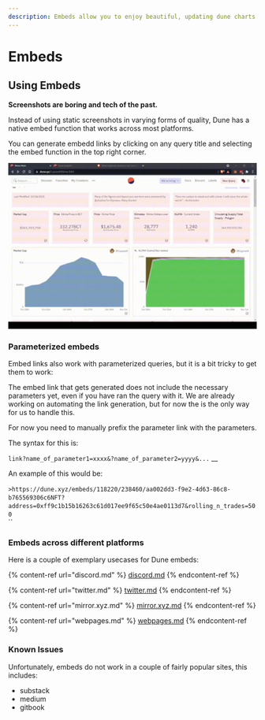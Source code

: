 ```yaml
---
description: Embeds allow you to enjoy beautiful, updating dune charts across the web!
---
```


# Embeds

## Using Embeds

**Screenshots are boring and tech of the past.**

Instead of using static screenshots in varying forms of quality, Dune has a native embed function that works across most platforms.&#x20;

You can generate embedd links by clicking on any query title and selecting the embed function in the top right corner.

![generating an embedd link](<../../.gitbook/assets/2021-11-01 14-30-33.gif>)



### Parameterized embeds

Embed links also work with parameterized queries, but it is a bit tricky to get them to work:

The embed link that gets generated does not include the necessary parameters yet, even if you have ran the query with it. We are already working on automating the link generation, but for now the  is the only way for us to handle this.

For now you need to manually prefix the parameter link with the parameters.

The syntax for this is:

`link?name_of_parameter1=xxxx&?name_of_parameter2=yyyy&...` __&#x20;

An example of this would be:

`>https://dune.xyz/embeds/118220/238460/aa002dd3-f9e2-4d63-86c8-b765569306c6NFT?address=0xff9c1b15b16263c61d017ee9f65c50e4ae0113d7&rolling_n_trades=500`\
``

### Embeds across different platforms

Here is a couple of exemplary usecases for Dune embeds:

{% content-ref url="discord.md" %}
[discord.md](discord.md)
{% endcontent-ref %}

{% content-ref url="twitter.md" %}
[twitter.md](twitter.md)
{% endcontent-ref %}

{% content-ref url="mirror.xyz.md" %}
[mirror.xyz.md](mirror.xyz.md)
{% endcontent-ref %}

{% content-ref url="webpages.md" %}
[webpages.md](webpages.md)
{% endcontent-ref %}



### Known Issues

Unfortunately, embeds do not work in a couple of fairly popular sites, this includes:

* substack
* medium
* gitbook
